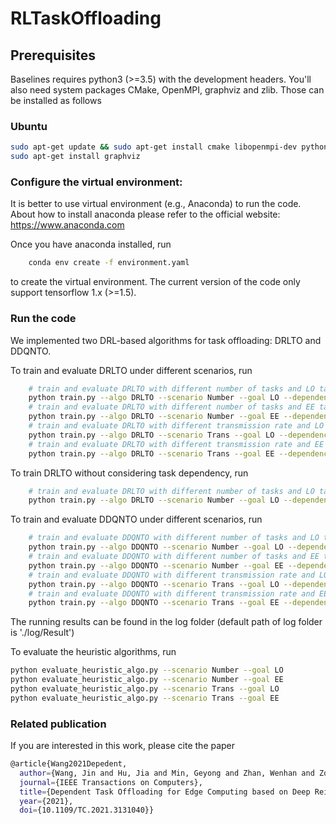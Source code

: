 # RLTaskOffloading

## Prerequisites 
Baselines requires python3 (>=3.5) with the development headers. You'll also need system packages CMake, OpenMPI, graphviz and zlib. Those can be installed as follows
### Ubuntu 
    
```bash
sudo apt-get update && sudo apt-get install cmake libopenmpi-dev python3-dev zlib1g-dev
sudo apt-get install graphviz
```

### Configure the virtual environment:
It is better to use virtual environment (e.g., Anaconda) to run the code. About how to install anaconda please refer to the official website: https://www.anaconda.com

Once you have anaconda installed, run 

```bash
	conda env create -f environment.yaml
```

to create the virtual environment. The current version of the code only support tensorflow 1.x (>=1.5).  

### Run the code
We implemented two DRL-based algorithms for task offloading: DRLTO and DDQNTO. 

To train and evaluate DRLTO under different scenarios, run
```bash
    # train and evaluate DRLTO with different number of tasks and LO target.
	python train.py --algo DRLTO --scenario Number --goal LO --dependency True 
	# train and evaluate DRLTO with different number of tasks and EE target.
	python train.py --algo DRLTO --scenario Number --goal EE --dependency True 
    # train and evaluate DRLTO with different transmission rate and LO target.
    python train.py --algo DRLTO --scenario Trans --goal LO --dependency True 
    # train and evaluate DRLTO with different transmission rate and EE target.
    python train.py --algo DRLTO --scenario Trans --goal EE --dependency True 
```

To train DRLTO without considering task dependency, run
```bash
    # train and evaluate DRLTO with different number of tasks and LO target without considering dependency
	python train.py --algo DRLTO --scenario Number --goal LO --dependency False 
```

To train and evaluate DDQNTO under different scenarios, run 
```bash
    # train and evaluate DDQNTO with different number of tasks and LO target. In DDQNTO we do not consider the dependency.
	python train.py --algo DDQNTO --scenario Number --goal LO --dependency False 
	# train and evaluate DDQNTO with different number of tasks and EE target.
	python train.py --algo DDQNTO --scenario Number --goal EE --dependency False 
    # train and evaluate DDQNTO with different transmission rate and LO target.
    python train.py --algo DDQNTO --scenario Trans --goal LO --dependency False 
    # train and evaluate DDQNTO with different transmission rate and EE target.
    python train.py --algo DDQNTO --scenario Trans --goal EE --dependency False 
```

The running results can be found in the log folder (default path of log folder is './log/Result')

To evaluate the heuristic algorithms, run
```bash
python evaluate_heuristic_algo.py --scenario Number --goal LO
python evaluate_heuristic_algo.py --scenario Number --goal EE
python evaluate_heuristic_algo.py --scenario Trans --goal LO
python evaluate_heuristic_algo.py --scenario Trans --goal EE
```

### Related publication
If you are interested in this work, please cite the paper

```bash
@article{Wang2021Depedent,
  author={Wang, Jin and Hu, Jia and Min, Geyong and Zhan, Wenhan and Zomaya, Albert and Georgalas, Nektarios},
  journal={IEEE Transactions on Computers}, 
  title={Dependent Task Offloading for Edge Computing based on Deep Reinforcement Learning}, 
  year={2021},
  doi={10.1109/TC.2021.3131040}}
```
